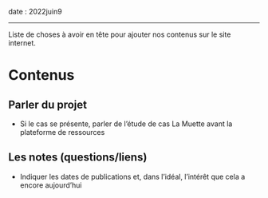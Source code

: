 date : 2022juin9

---------
Liste de choses à avoir en tête pour ajouter nos contenus sur le site internet. 


# Contenus
## Parler du projet
- Si le cas se présente, parler de l’étude de cas La Muette avant la plateforme de ressources

## Les notes (questions/liens)
- Indiquer les dates de publications et, dans l’idéal, l’intérêt que cela a encore aujourd’hui